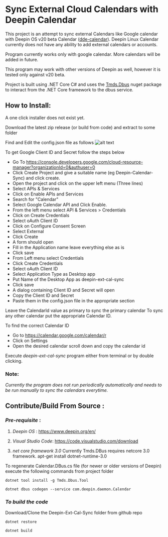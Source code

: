 # Sync External Cloud Calendars with Deepin Calendar

This project is an attempt to sync external Calendars like Google calendar with Deepin OS v20 beta Calendar ([dde-calendar](https://github.com/linuxdeepin/dde-calendar)).
Deepin Linux Calendar currently does not have any ability to add external calendars or accounts.

Program currently works only with google calendar. More calendars will be added in future.

This program may work with other versions of Deepin as well, however it is tested only against v20 beta.

Project is built using .NET Core C# and uses the [Tmds.Dbus](https://github.com/tmds/Tmds.DBus) nuget package to interact from the .NET Core framework to the dbus service.

## How to Install:
A one click installer does not exist yet.

Download the latest zip release (or build from code) and extract to some folder

Find and Edit the config.json file as follows
![alt text](https://sudipmandal.github.io/KYT/deepin-ext-cal-sync-config-sample.png "")


To get Google Client ID and Secret follow the steps below

- Go To https://console.developers.google.com/cloud-resource-manager?organizationId=0&authuser=0
- Click Create Project and give a suitable name (eg Deepin-Calendar-Sync) and click create.
- Open the project and click on the upper left menu (Three lines)
- Select APIs & Services
- Click on Enable APIs and Services
- Search for "Calendar"
- Select Google Calendar API and Click Enable.
- From the left menu select API & Services > Credentials
- Click on Create Credentials
- Select oAuth Client ID
- Click on Configure Consent Screen
- Select External
- Click Create
- A form should open
- Fill in the Application name leave everything else as is
- Click save
- From Left menu select Credentials
- Click Create Credentials
- Select oAuth Client ID
- Select Application Type as Desktop app
- Put Name of the Desktop App as deepin-ext-cal-sync
- Click save
- A dialog containing Client ID and Secret will open
- Copy the Client ID and Secret
- Paste them in the config.json file in the appropriate section

Leave the CalendarId value as primary to sync the primary calendar
To sync any other calendar put the appropriate Calendar ID.

To find the correct Calendar ID 
- Go to https://calendar.google.com/calendar/r
- Click on Settings
- Open the desired calendar scroll down and copy the calendar id


Execute *deepin-ext-cal-sync* program either from terminal or by double clicking.

### Note:
*Currently the program does not run periodically automatically and needs to be run manually to sync the calendars everytime.*



## Contribute/Build From Source :

### *Pre-requisite* : 

1. *Deepin OS* : https://www.deepin.org/en/

2. *Visual Studio Code*: https://code.visualstudio.com/download

3. *net core framework 3.0* Currently Tmds.DBus requires netcore 3.0 framework.
apt-get install dotnet-runtime-3.0

To regenerate Calendar.DBus.cs file (for newer or older versions of Deepin)
execute the following commands from project folder

`dotnet tool install -g Tmds.Dbus.Tool`

`dotnet dbus codegen --service com.deepin.daemon.Calendar`

### *To build the code*

Download/Clone the Deepin-Ext-Cal-Sync folder from github repo

`dotnet restore`

`dotnet build`

